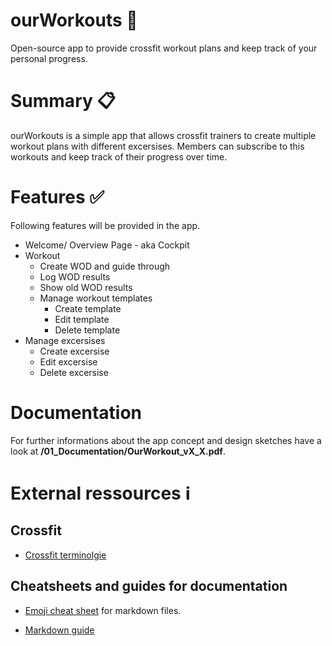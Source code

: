 # ourWorkouts :muscle:

Open-source app to provide crossfit workout plans and keep track of your personal progress.

# Summary :clipboard:

ourWorkouts is a simple app that allows crossfit trainers to create multiple workout plans with different excersises. Members can subscribe to this workouts and keep track of their progress over time.

# Features :white_check_mark:

Following features will be provided in the app.

- Welcome/ Overview Page - aka Cockpit
- Workout
    - Create WOD and guide through
    - Log WOD results
    - Show old WOD results
    - Manage workout templates
        - Create template
        - Edit template
        - Delete template
- Manage excersises
    - Create excersise
    - Edit excersise
    - Delete excersise


# Documentation 

For further informations about the app concept and design sketches have a look at **/01_Documentation/OurWorkout_vX_X.pdf**. 

# External ressources :information_source:

## Crossfit

- [Crossfit terminolgie](https://ironbullstrength.com/blogs/learn/a-complete-guide-to-crossfit-terminology)

## Cheatsheets and guides for documentation
- [Emoji cheat sheet](https://github.com/ikatyang/emoji-cheat-sheet) for markdown files.

- [Markdown guide](https://www.markdownguide.org/basic-syntax/)

